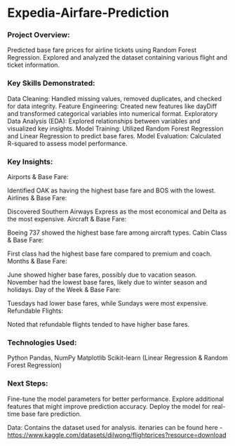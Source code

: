 # Expedia-Airfare-Prediction

### Project Overview:
Predicted base fare prices for airline tickets using Random Forest Regression.
Explored and analyzed the dataset containing various flight and ticket information.

### Key Skills Demonstrated:
Data Cleaning: Handled missing values, removed duplicates, and checked for data integrity.
Feature Engineering: Created new features like dayDiff and transformed categorical variables into numerical format.
Exploratory Data Analysis (EDA): Explored relationships between variables and visualized key insights.
Model Training: Utilized Random Forest Regression and Linear Regression to predict base fares.
Model Evaluation: Calculated R-squared to assess model performance.

### Key Insights:
Airports & Base Fare:

Identified OAK as having the highest base fare and BOS with the lowest.
Airlines & Base Fare:

Discovered Southern Airways Express as the most economical and Delta as the most expensive.
Aircraft & Base Fare:

Boeing 737 showed the highest base fare among aircraft types.
Cabin Class & Base Fare:

First class had the highest base fare compared to premium and coach.
Months & Base Fare:

June showed higher base fares, possibly due to vacation season.
November had the lowest base fares, likely due to winter season and holidays.
Day of the Week & Base Fare:

Tuesdays had lower base fares, while Sundays were most expensive.
Refundable Flights:

Noted that refundable flights tended to have higher base fares.

### Technologies Used:
Python
Pandas, NumPy
Matplotlib
Scikit-learn (Linear Regression & Random Forest Regression)

### Next Steps:
Fine-tune the model parameters for better performance.
Explore additional features that might improve prediction accuracy.
Deploy the model for real-time base fare prediction.

Data: Contains the dataset used for analysis. itenaries can be found here - https://www.kaggle.com/datasets/dilwong/flightprices?resource=download
